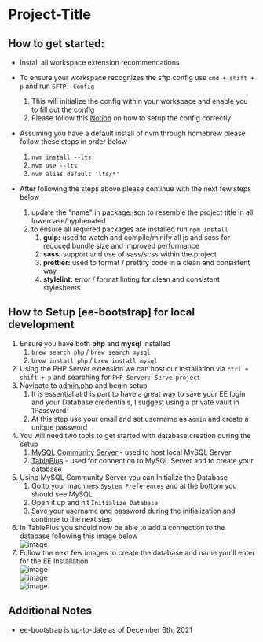 # Project-Title

## How to get started:

- Install all workspace extension recommendations

- To ensure your workspace recognizes the sftp config use `cmd + shift + p` and run `SFTP: Config`

  1. This will initialize the config within your workspace and enable you to fill out the config
  2. Please follow this [Notion](https://www.notion.so/midwesterninteractive/SFTP-Setup-for-Visual-Studio-Code-1e0fde4b5c4c48b2832d024aba68f74c) on how to setup the config correctly

- Assuming you have a default install of nvm through homebrew please follow these steps in order below

  1. `nvm install --lts`
  2. `nvm use --lts`
  3. `nvm alias default 'lts/*'`

- After following the steps above please continue with the next few steps below

  1. update the "name" in package.json to resemble the project title in all lowercase/hyphenated
  2. to ensure all required packages are installed run `npm install`
     1. **gulp:** used to watch and compile/minify all js and scss for reduced bundle size and improved performance
     2. **sass:** support and use of sass/scss within the project
     3. **prettier:** used to format / prettify code in a clean and consistent way
     4. **stylelint:** error / format linting for clean and consistent stylesheets

## How to Setup [ee-bootstrap] for local development

1. Ensure you have both **php** and **mysql** installed
   1. `brew search php` / `brew search mysql`
   2. `brew install php` / `brew install mysql`
2. Using the PHP Server extension we can host our installation via `ctrl + shift + p` and searching for `PHP Server: Serve project`
3. Navigate to [admin.php](http://localhost:3000/admin.php) and begin setup
   1. It is essential at this part to have a great way to save your EE login and your Database credentials, I suggest using a private vault in 1Password
   2. At this step use your email and set username as `admin` and create a unique password
4. You will need two tools to get started with database creation during the setup
   1. [MySQL Community Server](https://tableplus.com/download) - used to host local MySQL Server
   2. [TablePlus](https://dev.mysql.com/downloads/mysql/) - used for connection to MySQL Server and to create your database
5. Using MySQL Community Server you can Initialize the Database
   1. Go to your machines `System Preferences` and at the bottom you should see MySQL
   2. Open it up and hit `Initialize Database`
   3. Save your username and password during the initialization and continue to the next step
6. In TablePlus you should now be able to add a connection to the database following this image below  
   ![image](https://user-images.githubusercontent.com/75394049/145092595-993fe21a-dee4-44a2-beae-8a942a5bfde2.png)
7. Follow the next few images to create the database and name you'll enter for the EE Installation  
   ![image](https://user-images.githubusercontent.com/75394049/145094511-26600791-39e2-4ade-a266-d71664b090fc.png)  
   ![image](https://user-images.githubusercontent.com/75394049/145094513-64c5a11d-528f-487c-8a78-82cad894e0e8.png)  
   ![image](https://user-images.githubusercontent.com/75394049/145094698-9526215e-51c5-4c11-a45f-ca9dc2e64846.png)

## Additional Notes

- ee-bootstrap is up-to-date as of December 6th, 2021
